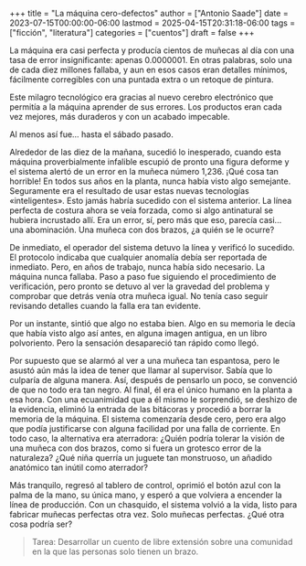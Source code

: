 +++
title = "La máquina cero-defectos"
author = ["Antonio Saade"]
date = 2023-07-15T00:00:00-06:00
lastmod = 2025-04-15T20:31:18-06:00
tags = ["ficción", "literatura"]
categories = ["cuentos"]
draft = false
+++

La máquina era casi perfecta y producía cientos de muñecas al día con una tasa de error insignificante: apenas 0.0000001. En otras palabras, solo una de cada diez millones fallaba, y aun en esos casos eran detalles mínimos, fácilmente corregibles con una puntada extra o un retoque de pintura.

Este milagro tecnológico era gracias al nuevo cerebro electrónico que permitía a la máquina aprender de sus errores. Los productos eran cada vez mejores, más duraderos y con un acabado impecable.

Al menos así fue… hasta el sábado pasado.

Alrededor de las diez de la mañana, sucedió lo inesperado, cuando esta máquina proverbialmente infalible escupió de pronto una figura deforme y el sistema alertó de un error en la muñeca número 1,236. ¡Qué cosa tan horrible! En todos sus años en la planta, nunca había visto algo semejante. Seguramente era el resultado de usar estas nuevas tecnologías «inteligentes». Esto jamás habría sucedido con el sistema anterior. La línea perfecta de costura ahora se veía forzada, como si algo antinatural se hubiera incrustado allí. Era un error, sí, pero más que eso, parecía casi... una abominación. Una muñeca con dos brazos, ¿a quién se le ocurre?

De inmediato, el operador del sistema detuvo la línea y verificó lo sucedido. El protocolo indicaba que cualquier anomalía debía ser reportada de inmediato. Pero, en años de trabajo, nunca había sido necesario. La máquina nunca fallaba. Paso a paso fue siguiendo el procedimiento de verificación, pero pronto se detuvo al ver la gravedad del problema y comprobar que detrás venía otra muñeca igual. No tenía caso seguir revisando detalles cuando la falla era tan evidente.

Por un instante, sintió que algo no estaba bien. Algo en su memoria le decía que había visto algo así antes, en alguna imagen antigua, en un libro polvoriento. Pero la sensación desapareció tan rápido como llegó.

Por supuesto que se alarmó al ver a una muñeca tan espantosa, pero le asustó aún más la idea de tener que llamar al supervisor. Sabía que lo culparía de alguna manera. Así, después de pensarlo un poco, se convenció de que no todo era tan negro. Al final, él era el único humano en la planta a esa hora. Con una ecuanimidad que a él mismo le sorprendió, se deshizo de la evidencia, eliminó la entrada de las bitácoras y procedió a borrar la memoria de la máquina. El sistema comenzaría desde cero, pero era algo que podía justificarse con alguna facilidad por una falla de corriente. En todo caso, la alternativa era aterradora: ¿Quién podría tolerar la visión de una muñeca con dos brazos, como si fuera un grotesco error de la naturaleza? ¿Qué niña querría un juguete tan monstruoso, un añadido anatómico tan inútil como aterrador?

Más tranquilo, regresó al tablero de control, oprimió el botón azul con la palma de la mano, su única mano, y esperó a que volviera a encender la línea de producción. Con un chasquido, el sistema volvió a la vida, listo para fabricar muñecas perfectas otra vez. Solo muñecas perfectas. ¿Qué otra cosa podría ser?

> Tarea: Desarrollar un cuento de libre extensión sobre una comunidad en la que las personas solo tienen un brazo.
